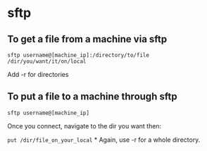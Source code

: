 # sftp

## To get a file from a machine via sftp

`sftp username@[machine_ip]:/directory/to/file /dir/you/want/it/on/local`

Add -r for directories

## To put a file to a machine through sftp

`sftp username@[machine_ip]`

Once you connect, navigate to the dir you want then:

`put /dir/file_on_your_local` \* Again, use -r for a whole directory.

